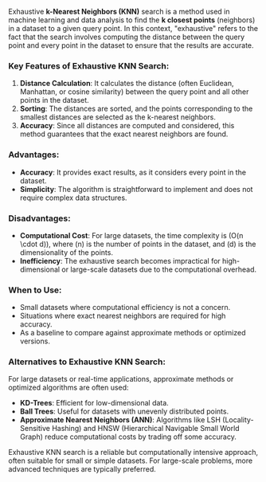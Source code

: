 

Exhaustive **k-Nearest Neighbors (KNN)** search is a method used in machine learning and data analysis to find the **k closest points** (neighbors) in a dataset to a given query point. In this context, "exhaustive" refers to the fact that the search involves computing the distance between the query point and every point in the dataset to ensure that the results are accurate.

### Key Features of Exhaustive KNN Search:
1. **Distance Calculation**: It calculates the distance (often Euclidean, Manhattan, or cosine similarity) between the query point and all other points in the dataset.
2. **Sorting**: The distances are sorted, and the points corresponding to the smallest distances are selected as the k-nearest neighbors.
3. **Accuracy**: Since all distances are computed and considered, this method guarantees that the exact nearest neighbors are found.

### Advantages:
- **Accuracy**: It provides exact results, as it considers every point in the dataset.
- **Simplicity**: The algorithm is straightforward to implement and does not require complex data structures.

### Disadvantages:
- **Computational Cost**: For large datasets, the time complexity is \(O(n \cdot d)\), where \(n\) is the number of points in the dataset, and \(d\) is the dimensionality of the points.
- **Inefficiency**: The exhaustive search becomes impractical for high-dimensional or large-scale datasets due to the computational overhead.

### When to Use:
- Small datasets where computational efficiency is not a concern.
- Situations where exact nearest neighbors are required for high accuracy.
- As a baseline to compare against approximate methods or optimized versions.

### Alternatives to Exhaustive KNN Search:
For large datasets or real-time applications, approximate methods or optimized algorithms are often used:
- **KD-Trees**: Efficient for low-dimensional data.
- **Ball Trees**: Useful for datasets with unevenly distributed points.
- **Approximate Nearest Neighbors (ANN)**: Algorithms like LSH (Locality-Sensitive Hashing) and HNSW (Hierarchical Navigable Small World Graph) reduce computational costs by trading off some accuracy.

Exhaustive KNN search is a reliable but computationally intensive approach, often suitable for small or simple datasets. For large-scale problems, more advanced techniques are typically preferred.